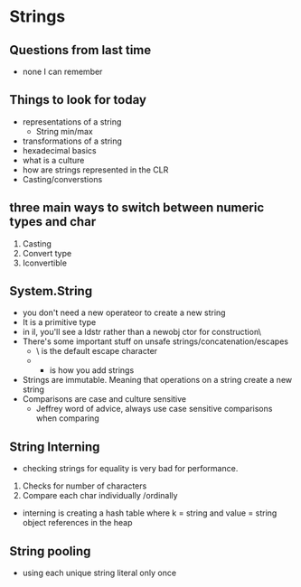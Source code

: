 # Strings

## Questions from last time 
- none I can remember

## Things to look for today
- representations of a string
    - String min/max
- transformations of a string
- hexadecimal basics
- what is a culture
- how are strings represented in the CLR
- Casting/converstions

## three main ways to switch between numeric types and char
1. Casting
2. Convert type
2. Iconvertible

## System.String
- you don't need a new operateor to create a new string 
- It is a primitive type
- in il, you'll see a ldstr rather than a newobj ctor for construction\
- There's some important stuff on unsafe strings/concatenation/escapes
    - \ is the default escape character
    - + is how you add strings
- Strings are immutable. Meaning that operations on a string create a new string
- Comparisons are case and culture sensitive
    - Jeffrey word of advice, always use case sensitive comparisons when comparing

## String Interning
- checking strings for equality is very bad for performance.
1. Checks for number of characters
2. Compare each char individually /ordinally
- interning is creating a hash table where k = string and value = string object references in the heap

## String pooling
- using each unique string literal only once